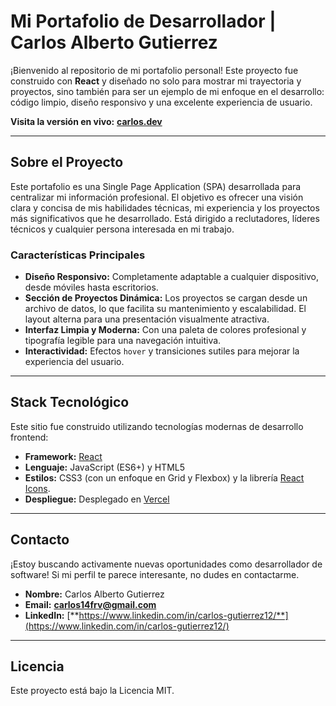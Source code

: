 # Mi Portafolio de Desarrollador | Carlos Alberto Gutierrez


¡Bienvenido al repositorio de mi portafolio personal! Este proyecto fue construido con **React** y diseñado no solo para mostrar mi trayectoria y proyectos, sino también para ser un ejemplo de mi enfoque en el desarrollo: código limpio, diseño responsivo y una excelente experiencia de usuario.

**Visita la versión en vivo:** [**carlos.dev**](https://portafolio-fjn3.vercel.app/) 

---

##  Sobre el Proyecto

Este portafolio es una Single Page Application (SPA) desarrollada para centralizar mi información profesional. El objetivo es ofrecer una visión clara y concisa de mis habilidades técnicas, mi experiencia y los proyectos más significativos que he desarrollado. Está dirigido a reclutadores, líderes técnicos y cualquier persona interesada en mi trabajo.

###  Características Principales

*   **Diseño Responsivo:** Completamente adaptable a cualquier dispositivo, desde móviles hasta escritorios.
*   **Sección de Proyectos Dinámica:** Los proyectos se cargan desde un archivo de datos, lo que facilita su mantenimiento y escalabilidad. El layout alterna para una presentación visualmente atractiva.
*   **Interfaz Limpia y Moderna:** Con una paleta de colores profesional y tipografía legible para una navegación intuitiva.
*   **Interactividad:** Efectos `hover` y transiciones sutiles para mejorar la experiencia del usuario.

---

##  Stack Tecnológico

Este sitio fue construido utilizando tecnologías modernas de desarrollo frontend:

*   **Framework:** [React](https://reactjs.org/)
*   **Lenguaje:** JavaScript (ES6+) y HTML5
*   **Estilos:** CSS3 (con un enfoque en Grid y Flexbox) y la librería [React Icons](https://react-icons.github.io/react-icons/).
*   **Despliegue:** Desplegado en [Vercel](https://vercel.com/)
---

##  Contacto

¡Estoy buscando activamente nuevas oportunidades como desarrollador de software! Si mi perfil te parece interesante, no dudes en contactarme.

*   **Nombre:** Carlos Alberto Gutierrez
*   **Email:** [**carlos14frv@gmail.com**](mailto:carlos14frv@gmail.com*)
*   **LinkedIn:** [**https://www.linkedin.com/in/carlos-gutierrez12/**](https://www.linkedin.com/in/carlos-gutierrez12/)

---

##  Licencia

Este proyecto está bajo la Licencia MIT. 
